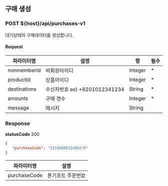 ## 구매 생성
### POST ${host}/api/purchases-v1

대기상태의 구매데이터를 생성합니다.

#### Request
|파라미터명|설명|형|필수
|-|-|-|-|
|nonmemberId|비회원아이디|Integer|*|
|productId|상품아이디|Integer|*|
|destinations|수신자번호 ex) +8201012341234|String|*|
|amounts|구매 갯수|Integer|*|
|message|메시지|String||


### Response
**statusCode** 200

```json
{
   "purchaseCode": "1533688815496270"
}
```

|파라미터명|설명|
|-|-|
|purchaseCode|폰기프트 주문번호|